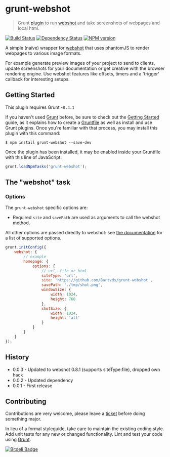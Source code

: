 # grunt-webshot

> Grunt [plugin](http://gruntjs.com/) to run [webshot](https://github.com/brenden/node-webshot/) and take screenshots of webpages and local html.

[![Build Status](https://secure.travis-ci.org/Bartvds/grunt-webshot.png?branch=master)](http://travis-ci.org/Bartvds/grunt-webshot) [![Dependency Status](https://gemnasium.com/Bartvds/grunt-webshot.png)](https://gemnasium.com/Bartvds/grunt-webshot) [![NPM version](https://badge.fury.io/js/grunt-webshot.png)](http://badge.fury.io/js/grunt-webshot)

A simple (naïve) wrapper for [webshot](https://github.com/brenden/node-webshot/) that uses phantomJS to render webpages to various image formats.

For example generate preview images of your project to send to clients, update screenshots for your documentation or get creative with the browser rendering engine. Use webshot features like offsets, timers and a 'trigger' callback for interesting setups.

## Getting Started

This plugin requires Grunt `~0.4.1`

If you haven't used [Grunt](http://gruntjs.com/) before, be sure to check out the [Getting Started](http://gruntjs.com/getting-started) guide, as it explains how to create a [Gruntfile](http://gruntjs.com/sample-gruntfile) as well as install and use Grunt plugins. Once you're familiar with that process, you may install this plugin with this command:

```shell
$ npm install grunt-webshot --save-dev
```

Once the plugin has been installed, it may be enabled inside your Gruntfile with this line of JavaScript:

```js
grunt.loadNpmTasks('grunt-webshot');
```

## The "webshot" task       

### Options

The `grunt-webshot` specific options are:

* Required `site` and `savePath` are used as arguments to call the webshot method.

All other options are passed directly to webshot: see [the  documentation](https://github.com/brenden/node-webshot/) for a list of supported options.

```js
grunt.initConfig({
	webshot: {
		// example
		homepage: {
			options: {
				// url, file or html
				siteType: 'url',
				site: 'https://github.com/Bartvds/grunt-webshot',
				savePath: './tmp/shot.png',
				windowSize: {
					width: 1024,
					height: 768
				},
				shotSize: {
					width: 1024,
					height: 'all'
				}
			}
		}
	}
});
```

## History

* 0.0.3 - Updated to webshot 0.8.1 (supports siteType:file), dropped own hack
* 0.0.2 - Updated dependency
* 0.0.1 - First release

## Contributing

Contributions are very welcome, please leave a [ticket](https://github.com/Bartvds/grunt-webshot/issues) before doing something major.

In lieu of a formal styleguide, take care to maintain the existing coding style. Add unit tests for any new or changed functionality. Lint and test your code using [Grunt](http://gruntjs.com/).


[![Bitdeli Badge](https://d2weczhvl823v0.cloudfront.net/Bartvds/grunt-webshot/trend.png)](https://bitdeli.com/free "Bitdeli Badge")

